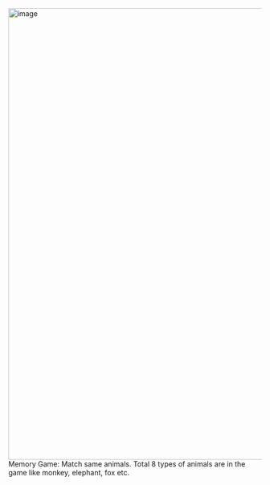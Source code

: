 <img width="1588" height="898" alt="image" src="https://github.com/user-attachments/assets/d439a650-a168-48b6-8eea-2e624f489074" />
Memory Game:
Match same animals.
Total 8 types of animals are in the game like monkey, elephant, fox etc.


